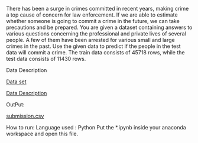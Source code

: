 There has been a surge in crimes committed in recent years, making crime a top cause of concern for law enforcement. If we are able to estimate whether someone is going to commit a crime in the future, we can take precautions and be prepared. You are given a dataset containing answers to various questions concerning the professional and private lives of several people. A few of them have been arrested for various small and large crimes in the past. Use the given data to predict if the people in the test data will commit a crime. The train data consists of 45718 rows, while the test data consists of 11430 rows.

Data Description

[Data set](https://github.com/dhwanikaneria/Predict-the-Criminals/tree/master/d17428d0-e-Criminal)

[Data Description](https://github.com/dhwanikaneria/Predict-the-Criminals/blob/master/DataDescription.txt)


OutPut:

[submission.csv](https://github.com/dhwanikaneria/Predict-the-Criminals/blob/master/submission.csv)

How to run:
Language used : Python 
Put the *.ipynb inside your anaconda workspace and open this file.






